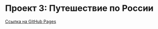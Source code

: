 # Проект 3: Путешествие по России
[Ссылка на GitHub Pages](https://alsumukhamedova.github.io/russian-travel/)
